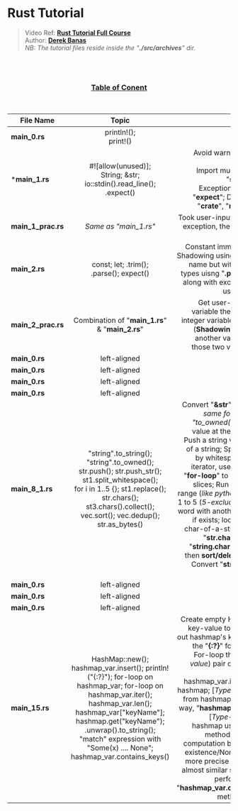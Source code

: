 # Rust Tutorial

> Video Ref: [**Rust Tutorial Full Course**](https://www.youtube.com/watch?v=ygL_xcavzQ4) <br/>
Author: [**Derek Banas**](https://www.youtube.com/@derekbanas) <br/>
_NB: The tutorial files reside inside the "**./src/archives**" dir._

<br/><br/>

<h3 align="center"><u>Table of Conent</u></h3>  <br/>

<div align="center">

| File Name   |      Topic      |  Remarks |
|----------|:-------------:|------:|
| **main_0.rs** |  println!(); <br/> print!() | Introduction to <br/> Rust |
| ***main_1.rs** |  #![allow(unused)]; <br/> String; &str; <br/> io::stdin().read_line(); <br/> .expect() | Avoid warnings for unused variables; <br/> Import multiple traits from "**std::io**" module; <br/> Exception handling using "**expect**"; Doc about "**std**", "**crate**", "**module**", "**trait**" |
| **main_1_prac.rs** |  *Same as "main_1.rs"* | Took user-input while handling exception, then printout in the terminal |
| **main_2.rs** |  const; let; .trim(); <br/> .parse(); expect() |  Constant immutable variable; Shadowing using same variable name but with different data types uisng "**.parse()**" method along with exception handling using "**.expect()**";  |
| **main_2_prac.rs** |  Combination of "**main_1.rs**" & "**main_2.rs**" | Get user-input in a string variable then convert it into integer variable of same name (**Shadowing**); happen with another variable; then add those two variables' values |
| **main_0.rs** |  left-aligned | $1600 |
| **main_0.rs** |  left-aligned | $1600 |
| **main_0.rs** |  left-aligned | $1600 |
| **main_0.rs** |  left-aligned | $1600 |
| **main_8_1.rs** |  "string".to_string(); "string".to_owned(); <br/> str.push(); str.push_str(); <br/> st1.split_whitespace(); <br/> for i in 1..5 {}; st1.replace(); str.chars(); st3.chars().collect(); vec.sort(); vec.dedup(); str.as_bytes() | Convert "**&str**" to **String** (*both same for "to_string()" & "to_owned()"*); Push a char value at the end to a string; Push a string value at the end of a string; Split a string slice by whitespace & return an iterator, use "**iter.next()**" or "**for-loop**" to get those string slices; Run a for loop using range (*like python-range*) from 1 to 5 (*5-excluding*); Replace a word with another from a string if exists; loop through each char-of-a-string while using "**str.chars()**"; Convert a "**string.chars**" into "**vector**" then **sort/delete-duplicates**; Convert "**string.chars**" into "**bytes**"  |
| **main_0.rs** |  left-aligned | $1600 |
| **main_0.rs** |  left-aligned | $1600 |
| **main_0.rs** |  left-aligned | $1600 |
| **main_15.rs** |  HashMap::new(); hashmap_var.insert(); println!("{:?}"); for-loop on hashmap_var; for-loop on hashmap_var.iter(); hashmap_var.len(); hashmap_var["keyName"]; hashmap.get("keyName"); .unwrap().to_string(); "match" expression with "Some(x) .... None"; hashmap_var.contains_keys() | Create empty Hashmap; Insert key-value to hashmap; Print out hashmap's key-value using the "**{:?}**" format-specifier; For-loop through the (*key, value*) pair of hashmap_var/ [*other variant*] hashmap_var.**iter()**; Length of hashmap; [*Type-1*] Get a value from hashmap uisng Pythonic way, "**hashmap["keyName"]**"; [*Type-2*] Get value of hashmap using the "**.get()**" method; Handle further computation based on value-existence/None; Unlike being more precise of the situation, almost similar safety-check is performed using the "**hashmap_var.contains_key()**" method w/ if-cond. |

</div>